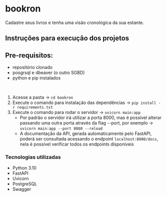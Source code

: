 # bookron

Cadastre seus livros e tenha uma visão cronológica da sua estante.
<br>

## Instruções para execução dos projetos
## Pre-requisitos:
- repositório clonado <br>
- posgrsql e dbeaver (o outro SGBD)
- python e pip instalados
<br>

1. Acesse a pasta -> `cd bookron`
2. Execute o comando para instalação das dependências -> `pip install -r requirements.txt`
3. Execute o comando para rodar o servidor -> `uvicorn main:app`
    - Por padrão o servidor irá utilizar a porta 8000, mas é possível alterar passando uma outra porta através da flag --port, por exemplo -> `uvicorn main:app --port 8080 --reload`
    - A documentação da API, gerada automaticamente pelo FastAPI, poderá ser consultada acessando o endpoint `localhost:8000/docs`, nela é possível verificar todos os endpoints disponíveis

### Tecnologias utilizadas
- Python 3.10
- FastAPI
- Uvicorn
- PostgreSQL
- Swagger